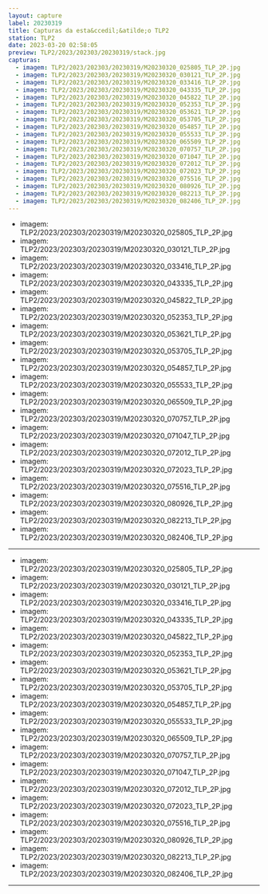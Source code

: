 ```yaml
---
layout: capture
label: 20230319
title: Capturas da esta&ccedil;&atilde;o TLP2
station: TLP2
date: 2023-03-20 02:58:05
preview: TLP2/2023/202303/20230319/stack.jpg
capturas:
  - imagem: TLP2/2023/202303/20230319/M20230320_025805_TLP_2P.jpg
  - imagem: TLP2/2023/202303/20230319/M20230320_030121_TLP_2P.jpg
  - imagem: TLP2/2023/202303/20230319/M20230320_033416_TLP_2P.jpg
  - imagem: TLP2/2023/202303/20230319/M20230320_043335_TLP_2P.jpg
  - imagem: TLP2/2023/202303/20230319/M20230320_045822_TLP_2P.jpg
  - imagem: TLP2/2023/202303/20230319/M20230320_052353_TLP_2P.jpg
  - imagem: TLP2/2023/202303/20230319/M20230320_053621_TLP_2P.jpg
  - imagem: TLP2/2023/202303/20230319/M20230320_053705_TLP_2P.jpg
  - imagem: TLP2/2023/202303/20230319/M20230320_054857_TLP_2P.jpg
  - imagem: TLP2/2023/202303/20230319/M20230320_055533_TLP_2P.jpg
  - imagem: TLP2/2023/202303/20230319/M20230320_065509_TLP_2P.jpg
  - imagem: TLP2/2023/202303/20230319/M20230320_070757_TLP_2P.jpg
  - imagem: TLP2/2023/202303/20230319/M20230320_071047_TLP_2P.jpg
  - imagem: TLP2/2023/202303/20230319/M20230320_072012_TLP_2P.jpg
  - imagem: TLP2/2023/202303/20230319/M20230320_072023_TLP_2P.jpg
  - imagem: TLP2/2023/202303/20230319/M20230320_075516_TLP_2P.jpg
  - imagem: TLP2/2023/202303/20230319/M20230320_080926_TLP_2P.jpg
  - imagem: TLP2/2023/202303/20230319/M20230320_082213_TLP_2P.jpg
  - imagem: TLP2/2023/202303/20230319/M20230320_082406_TLP_2P.jpg
---
```

  - imagem: TLP2/2023/202303/20230319/M20230320_025805_TLP_2P.jpg
  - imagem: TLP2/2023/202303/20230319/M20230320_030121_TLP_2P.jpg
  - imagem: TLP2/2023/202303/20230319/M20230320_033416_TLP_2P.jpg
  - imagem: TLP2/2023/202303/20230319/M20230320_043335_TLP_2P.jpg
  - imagem: TLP2/2023/202303/20230319/M20230320_045822_TLP_2P.jpg
  - imagem: TLP2/2023/202303/20230319/M20230320_052353_TLP_2P.jpg
  - imagem: TLP2/2023/202303/20230319/M20230320_053621_TLP_2P.jpg
  - imagem: TLP2/2023/202303/20230319/M20230320_053705_TLP_2P.jpg
  - imagem: TLP2/2023/202303/20230319/M20230320_054857_TLP_2P.jpg
  - imagem: TLP2/2023/202303/20230319/M20230320_055533_TLP_2P.jpg
  - imagem: TLP2/2023/202303/20230319/M20230320_065509_TLP_2P.jpg
  - imagem: TLP2/2023/202303/20230319/M20230320_070757_TLP_2P.jpg
  - imagem: TLP2/2023/202303/20230319/M20230320_071047_TLP_2P.jpg
  - imagem: TLP2/2023/202303/20230319/M20230320_072012_TLP_2P.jpg
  - imagem: TLP2/2023/202303/20230319/M20230320_072023_TLP_2P.jpg
  - imagem: TLP2/2023/202303/20230319/M20230320_075516_TLP_2P.jpg
  - imagem: TLP2/2023/202303/20230319/M20230320_080926_TLP_2P.jpg
  - imagem: TLP2/2023/202303/20230319/M20230320_082213_TLP_2P.jpg
  - imagem: TLP2/2023/202303/20230319/M20230320_082406_TLP_2P.jpg
---
  - imagem: TLP2/2023/202303/20230319/M20230320_025805_TLP_2P.jpg
  - imagem: TLP2/2023/202303/20230319/M20230320_030121_TLP_2P.jpg
  - imagem: TLP2/2023/202303/20230319/M20230320_033416_TLP_2P.jpg
  - imagem: TLP2/2023/202303/20230319/M20230320_043335_TLP_2P.jpg
  - imagem: TLP2/2023/202303/20230319/M20230320_045822_TLP_2P.jpg
  - imagem: TLP2/2023/202303/20230319/M20230320_052353_TLP_2P.jpg
  - imagem: TLP2/2023/202303/20230319/M20230320_053621_TLP_2P.jpg
  - imagem: TLP2/2023/202303/20230319/M20230320_053705_TLP_2P.jpg
  - imagem: TLP2/2023/202303/20230319/M20230320_054857_TLP_2P.jpg
  - imagem: TLP2/2023/202303/20230319/M20230320_055533_TLP_2P.jpg
  - imagem: TLP2/2023/202303/20230319/M20230320_065509_TLP_2P.jpg
  - imagem: TLP2/2023/202303/20230319/M20230320_070757_TLP_2P.jpg
  - imagem: TLP2/2023/202303/20230319/M20230320_071047_TLP_2P.jpg
  - imagem: TLP2/2023/202303/20230319/M20230320_072012_TLP_2P.jpg
  - imagem: TLP2/2023/202303/20230319/M20230320_072023_TLP_2P.jpg
  - imagem: TLP2/2023/202303/20230319/M20230320_075516_TLP_2P.jpg
  - imagem: TLP2/2023/202303/20230319/M20230320_080926_TLP_2P.jpg
  - imagem: TLP2/2023/202303/20230319/M20230320_082213_TLP_2P.jpg
  - imagem: TLP2/2023/202303/20230319/M20230320_082406_TLP_2P.jpg
---
